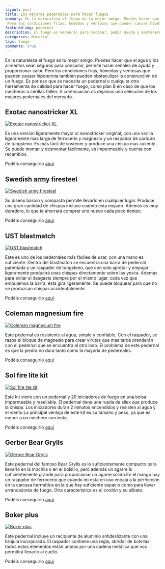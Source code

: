 ```yaml
---
layout: post
title: Los mejores pedernales para hacer fuegos
summary: En la naturaleza el fuego es tu mejor amigo. Puedes hacer que el agua y los alimentos sean seguros para consumir, permite hacer señales de ayuda y proporcionar calor.
 Pero las condiciones frías, húmedas y ventosas que pueden causar hipotermia también pueden obstaculizar la construcción de un fuego. Es por eso que se necesita un pedernal o cualquier otra herramienta de calidad para hacer fuego, como plan B en caso de que los mecheros o cerillas fallen. A continuación os dejamos una selección de los mejores pedernales del mercado
featured-img: pedernal
description: El fuego es neceario para cocinar, pedir ayuda y mantenernos caliente. Para ello nada mejor que ir equipado con una herramienta que nos facilite la tarea
categories: Material
tags: fuego
comments: true
---
```


<p>En la naturaleza el fuego es tu mejor amigo. Puedes hacer que el agua y los alimentos sean seguros para consumir, permite hacer señales de ayuda y proporcionar calor.
 Pero las condiciones frías, húmedas y ventosas que pueden causar hipotermia también pueden obstaculizar la construcción de un fuego. Es por eso que se necesita un pedernal o cualquier otra herramienta de calidad para hacer fuego, como plan B en caso de que los mecheros o cerillas fallen. A continuación os dejamos una selección de los mejores pedernales del mercado.</p>

<h2>Exotac nanostricker XL</h2>

<a href="https://www.amazon.es/gp/product/B007DL8TUM/ref=as_li_tl?ie=UTF8&camp=3638&creative=24630&creativeASIN=B007DL8TUM&linkCode=as2&tag=todosupervi05-21&linkId=3610d2538a9f2cbc491b37173aeeafe0" imageanchor="1" ><img  src="{{ '/assets/img/posts/pedernal_exotac1.jpg' | absolute_url }}" class="product-img" alt="Exotac nanostricker XL" /></a>

<p>Es una versión ligeramente mayor al nanostricker original, con una varilla ligeramente mas larga de ferrocerio y magnesio y un raspador de carburo de tungsteno. Es más fácil de sostener y produce una chispa mas caliente. Se puede montar y desmontar fácilmente, es impermeable y cuenta con recambios.</p>

Podéis conseguirlo <a target="_blank" href="https://www.amazon.es/gp/product/B007DL8TUM/ref=as_li_tl?ie=UTF8&camp=3638&creative=24630&creativeASIN=B007DL8TUM&linkCode=as2&tag=tdspvv-21&linkId=3610d2538a9f2cbc491b37173aeeafe0">aquí</a><img src="//ir-es.amazon-adsystem.com/e/ir?t=tdspvv-21&l=am2&o=30&a=B007DL8TUM" width="1" height="1" border="0" alt="Exotac nanostricker XL" style="border:none !important; margin:0px !important;" />

<h2>Swedish army firesteel</h2>

<a href="https://www.amazon.es/gp/product/B01LE3GSQG/ref=as_li_tl?ie=UTF8&camp=3638&creative=24630&creativeASIN=B01LE3GSQG&linkCode=as2&tag=tdspvv-21&linkId=55410c17d66ea39fe26c457023111134" imageanchor="1" ><img src="{{ '/assets/img/posts/ped_swedish_army.jpg' | absolute_url }}" class="product-img" alt="Swedish army firesteel"/></a>

<p>Su diseño básico y compacto permite llevarlo en cualquier lugar. Produce una gran cantidad de chispas incluso cuando esta mojado. Además es muy duradero, lo que te ahorrará comprar uno nuevo cada poco tiempo.</p>

Podéis conseguirlo <a target="_blank" href="https://www.amazon.es/gp/product/B0013L2DKU/ref=as_li_tl?ie=UTF8&camp=3638&creative=24630&creativeASIN=B0013L2DKU&linkCode=as2&tag=tdspvv-21&linkId=d4d0bb0456c01564a6931b5a7ca3a4f3">aquí</a><img src="//ir-es.amazon-adsystem.com/e/ir?t=tdspvv-21&l=am2&o=30&a=B0013L2DKU" width="1" height="1" border="0" alt="Swedish army firesteel" style="border:none !important; margin:0px !important;" />

<h2>UST blastmatch</h2>

<a href="https://www.amazon.es/gp/product/B00930XSOI/ref=as_li_tl?ie=UTF8&camp=3638&creative=24630&creativeASIN=B00930XSOI&linkCode=as2&tag=tdspvv-21&linkId=1036763fd701b8be18fe45820eca6737" imageanchor="1" ><img src="{{ '/assets/img/posts/ped_ust.jpg' | absolute_url }}"  class="product-img" alt="UST blastmatch"/></a>

<p>Este es uno de los pedernales más fáciles de usar, con una mano es suficiente. Dentro del blastmatch se encuentra una barra de pedernal patentada y un raspador de tungsteno, que con solo apretar y empujar ligeramente producirá unas chispas directamente sobre las yesca. Además para evitar el desgaste siempre por el mismo lugar, cada vez que empujemos la barra, ésta gira ligeramente. Se puede bloquear para que no se produzcan chispas accidentalmente.</p>

Podéis conseguirlo <a target="_blank" href="https://www.amazon.es/gp/product/B00930XSOI/ref=as_li_tl?ie=UTF8&camp=3638&creative=24630&creativeASIN=B00930XSOI&linkCode=as2&tag=tdspvv-21&linkId=1036763fd701b8be18fe45820eca6737">aquí</a><img src="//ir-es.amazon-adsystem.com/e/ir?t=tdspvv-21&l=am2&o=30&a=B00930XSOI" width="1" height="1" border="0" alt="UST blastmatch" style="border:none !important; margin:0px !important;" />


<h2>Coleman magnesium fire</h2>


<a href="https://www.amazon.es/gp/product/B00LWI0NQK/ref=as_li_tl?ie=UTF8&camp=3638&creative=24630&creativeASIN=B00LWI0NQK&linkCode=as2&tag=tdspvv-21&linkId=dea70a3efd3e04e973fcb426848d4b70" imageanchor="1" ><img src="https://images-na.ssl-images-amazon.com/images/I/41t5Qrsp17L.jpg" class="product-img" alt="Coleman magnesium fire" /></a>

<p>Este pedernal es resistente al agua, simple y confiable. Con el raspador, se raspa el bloque de magnesio para crear virutas que mas tarde prenderán con el pedernal que se encuentra al otro lado. El problema de este pedernal es que la piedra no dura tanto como la mayoría de pedernales.</p>

Podéis conseguirlo <a target="_blank" href="https://www.amazon.es/gp/product/B00LWI0NQK/ref=as_li_tl?ie=UTF8&camp=3638&creative=24630&creativeASIN=B00LWI0NQK&linkCode=as2&tag=tdspvv-21&linkId=dea70a3efd3e04e973fcb426848d4b70">aquí</a><img src="//ir-es.amazon-adsystem.com/e/ir?t=tdspvv-21&l=am2&o=30&a=B00LWI0NQK" width="1" height="1" border="0" alt="Coleman magnesium fire" style="border:none !important; margin:0px !important;" />

<h2>Sol fire lite kit</H2>

<a href="https://www.amazon.es/gp/product/B0091DVNLM/ref=as_li_tl?ie=UTF8&camp=3638&creative=24630&creativeASIN=B0091DVNLM&linkCode=as2&tag=tdspvv-21&linkId=5b0031e23764e66558a77ab294d51ae3" imageanchor="1" ><img src="https://images-na.ssl-images-amazon.com/images/I/71jBtYKEPAL._SL1500_.jpg" class="product-img" alt="Sol fire lite kit"/></a>

<p>Este kit viene con un pedernal y 20 iniciadores de fuego en una bolsa impermeable y resellable. El pedernal tiene una rueda de sílex que produce la chispa. Los iniciadores duran 2 minutos encendidos y resisten al agua y el viento.La principal ventaja de este kit es su tamaño y peso, ya que es menor a un mechero corriente. </p>

Podéis conseguirlo <a target="_blank" href="https://www.amazon.es/gp/product/B0091DVNLM/ref=as_li_tl?ie=UTF8&camp=3638&creative=24630&creativeASIN=B0091DVNLM&linkCode=as2&tag=tdspvv-21&linkId=5b0031e23764e66558a77ab294d51ae3">aquí</a><img src="//ir-es.amazon-adsystem.com/e/ir?t=tdspvv-21&l=am2&o=30&a=B0091DVNLM" width="1" height="1" border="0" alt="Sol fire lite kit" style="border:none !important; margin:0px !important;" />


<h2>Gerber Bear Grylls</h2>

<a href="https://www.amazon.es/gp/product/B004DT6TEK/ref=as_li_tl?ie=UTF8&camp=3638&creative=24630&creativeASIN=B004DT6TEK&linkCode=as2&tag=tdspvv-21&linkId=23ce33856fea162086a37bbc77890a94" imageanchor="1" ><img src="https://images-na.ssl-images-amazon.com/images/I/41VsymrOk5L.jpg" class="product-img" alt="Gerber Bear Grylls"/></a>

<p>Este pedernal del famoso Bear Grylls es lo suficientemente compacto para llevarlo en la mochila o en el bolsillo, pero además un agarre lo suficientemente grande para proporcionar un agarre sólido.En el mango hay un raspador de ferrocerio que cuando no esta en uso encaja a la perfección en la carcasa hermética en la que hay suficiente espacio como para llevar arrancadores de fuego. Otra característica es el cordón y su silbato.</p>

Podéis conseguirlo <a target="_blank" href="https://www.amazon.es/gp/product/B004DT6TEK/ref=as_li_tl?ie=UTF8&camp=3638&creative=24630&creativeASIN=B004DT6TEK&linkCode=as2&tag=tdspvv-21&linkId=23ce33856fea162086a37bbc77890a94">aquí</a><img src="//ir-es.amazon-adsystem.com/e/ir?t=tdspvv-21&l=am2&o=30&a=B004DT6TEK" width="1" height="1" border="0" alt="Gerber Bear Grylls" style="border:none !important; margin:0px !important;" />


<h2>Boker plus</h2>

<a href="https://www.amazon.es/gp/product/B00IF5IQTY/ref=as_li_tl?ie=UTF8&camp=3638&creative=24630&creativeASIN=B00IF5IQTY&linkCode=as2&tag=tdspvv-21&linkId=7098bbafeda31769e5d0fbf1b8de9b00" imageanchor="1" ><img src="https://images-na.ssl-images-amazon.com/images/I/41sE78GufjL.jpg" class="product-img" alt="Boker plus"/></a>

<p>Este pedernal incluye un recipiente de aluminio antideslizante con una brújula incorporada. El raspador contiene una regla, abridor de botellas. todos estos elementos están unidos por una cadena metálica que nos permitirá llevarlo al cuello.</p>


Podéis conseguirlo <a target="_blank" href="https://www.amazon.es/gp/product/B00IF5IQTY/ref=as_li_tl?ie=UTF8&camp=3638&creative=24630&creativeASIN=B00IF5IQTY&linkCode=as2&tag=tdspvv-21&linkId=7098bbafeda31769e5d0fbf1b8de9b00">aquí</a><img src="//ir-es.amazon-adsystem.com/e/ir?t=tdspvv-21&l=am2&o=30&a=B00IF5IQTY" width="1" height="1" border="0" alt="Boker plus" style="border:none !important; margin:0px !important;" />




